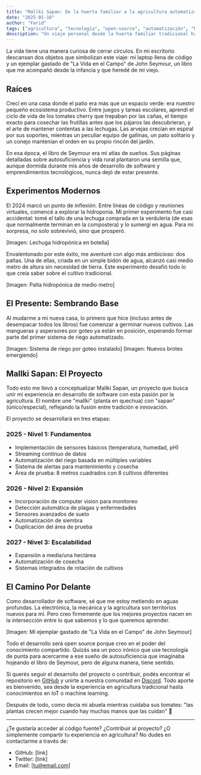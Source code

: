 ```yaml
---
title: "Mallki Sapan: De la huerta familiar a la agricultura automatizada"
date: "2025-01-10"
author: "Farid"
tags: ["agricultura", "tecnología", "open-source", "automatización", "hidroponia"]
description: "Un viaje personal desde la huerta familiar tradicional hasta un proyecto de agricultura automatizada open source"
---
```


La vida tiene una manera curiosa de cerrar círculos. En mi escritorio descansan dos objetos que simbolizan este viaje: mi laptop llena de código y un ejemplar gastado de "La Vida en el Campo" de John Seymour, un libro que me acompañó desde la infancia y que heredé de mi viejo.

## Raíces

Crecí en una casa donde el patio era más que un espacio verde: era nuestro pequeño ecosistema productivo. Entre juegos y tareas escolares, aprendí el ciclo de vida de los tomates cherry que trepaban por las cañas, el tiempo exacto para cosechar las frutillas antes que los pájaros las descubrieran, y el arte de mantener contentas a las lechugas. Las arvejas crecían en espiral por sus soportes, mientras un peculiar equipo de gallinas, un pato solitario y un conejo mantenían el orden en su propio rincón del jardín.

En esa época, el libro de Seymour era mi atlas de sueños. Sus páginas detalladas sobre autosuficiencia y vida rural plantaron una semilla que, aunque dormida durante mis años de desarrollo de software y emprendimientos tecnológicos, nunca dejó de estar presente.

## Experimentos Modernos

El 2024 marcó un punto de inflexión. Entre líneas de código y reuniones virtuales, comencé a explorar la hidroponia. Mi primer experimento fue casi accidental: tomé el tallo de una lechuga comprada en la verdulería (de esas que normalmente terminan en la compostera) y lo sumergí en agua. Para mi sorpresa, no solo sobrevivió, sino que prosperó.

[Imagen: Lechuga hidropónica en botella]

Envalentonado por este éxito, me aventuré con algo más ambicioso: dos paltas. Una de ellas, criada en un simple bidón de agua, alcanzó casi medio metro de altura sin necesidad de tierra. Este experimento desafió todo lo que creía saber sobre el cultivo tradicional.

[Imagen: Palta hidropónica de medio metro]

## El Presente: Sembrando Base

Al mudarme a mi nueva casa, lo primero que hice (incluso antes de desempacar todos los libros) fue comenzar a germinar nuevos cultivos. Las mangueras y aspersores por goteo ya están en posición, esperando formar parte del primer sistema de riego automatizado.

[Imagen: Sistema de riego por goteo instalado]
[Imagen: Nuevos brotes emergiendo]

## Mallki Sapan: El Proyecto

Todo esto me llevó a conceptualizar Mallki Sapan, un proyecto que busca unir mi experiencia en desarrollo de software con esta pasión por la agricultura. El nombre une "mallki" (planta en quechua) con "sapan" (único/especial), reflejando la fusión entre tradición e innovación.

El proyecto se desarrollará en tres etapas:

### 2025 - Nivel 1: Fundamentos
- Implementación de sensores básicos (temperatura, humedad, pH)
- Streaming continuo de datos
- Automatización del riego basada en múltiples variables
- Sistema de alertas para mantenimiento y cosecha
- Área de prueba: 8 metros cuadrados con 8 cultivos diferentes

### 2026 - Nivel 2: Expansión
- Incorporación de computer vision para monitoreo
- Detección automática de plagas y enfermedades
- Sensores avanzados de suelo
- Automatización de siembra
- Duplicación del área de prueba

### 2027 - Nivel 3: Escalabilidad
- Expansión a media/una hectárea
- Automatización de cosecha
- Sistemas integrados de rotación de cultivos

## El Camino Por Delante

Como desarrollador de software, sé que me estoy metiendo en aguas profundas. La electrónica, la mecánica y la agricultura son territorios nuevos para mí. Pero creo firmemente que los mejores proyectos nacen en la intersección entre lo que sabemos y lo que queremos aprender.

[Imagen: Mi ejemplar gastado de "La Vida en el Campo" de John Seymour]

Todo el desarrollo será open source porque creo en el poder del conocimiento compartido. Quizás sea un poco irónico que use tecnología de punta para acercarme a ese sueño de autosuficiencia que imaginaba hojeando el libro de Seymour, pero de alguna manera, tiene sentido. 

Si querés seguir el desarrollo del proyecto o contribuir, podés encontrar el repositorio en [GitHub](link) y unirte a nuestra comunidad en [Discord](link). Todo aporte es bienvenido, sea desde la experiencia en agricultura tradicional hasta conocimientos en IoT o machine learning.

Después de todo, como decía mi abuela mientras cuidaba sus tomates: "las plantas crecen mejor cuando hay muchas manos que las cuidan" 🌱

---

¿Te gustaría acceder al código fuente? ¿Contribuir al proyecto? ¿O simplemente compartir tu experiencia en agricultura? No dudes en contactarme a través de:
- GitHub: [link]
- Twitter: [link]
- Email: [tu@email.com]